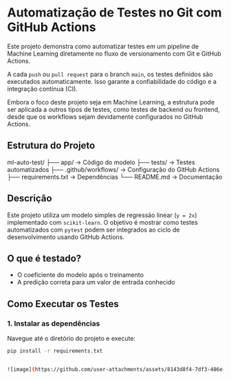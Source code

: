 # Automatização de Testes no Git com GitHub Actions

Este projeto demonstra como automatizar testes em um pipeline de Machine Learning diretamente no fluxo de versionamento com Git e GitHub Actions.

A cada `push` ou `pull request` para o branch `main`, os testes definidos são executados automaticamente. Isso garante a confiabilidade do código e a integração contínua (CI).

Embora o foco deste projeto seja em Machine Learning, a estrutura pode ser aplicada a outros tipos de testes, como testes de backend ou frontend, desde que os workflows sejam devidamente configurados no GitHub Actions.

## Estrutura do Projeto

ml-auto-test/
├── app/                  -> Código do modelo
├── tests/                -> Testes automatizados
├── .github/workflows/    -> Configuração do GitHub Actions
├── requirements.txt      -> Dependências
└── README.md             -> Documentação

## Descrição

Este projeto utiliza um modelo simples de regressão linear (`y = 2x`) implementado com `scikit-learn`. O objetivo é mostrar como testes automatizados com `pytest` podem ser integrados ao ciclo de desenvolvimento usando GitHub Actions.

## O que é testado?

- O coeficiente do modelo após o treinamento
- A predição correta para um valor de entrada conhecido

## Como Executar os Testes

### 1. Instalar as dependências

Navegue até o diretório do projeto e execute:

```bash
pip install -r requirements.txt


![image](https://github.com/user-attachments/assets/8143d8f4-7df3-486e-9ac7-65dd1aeaa366)
